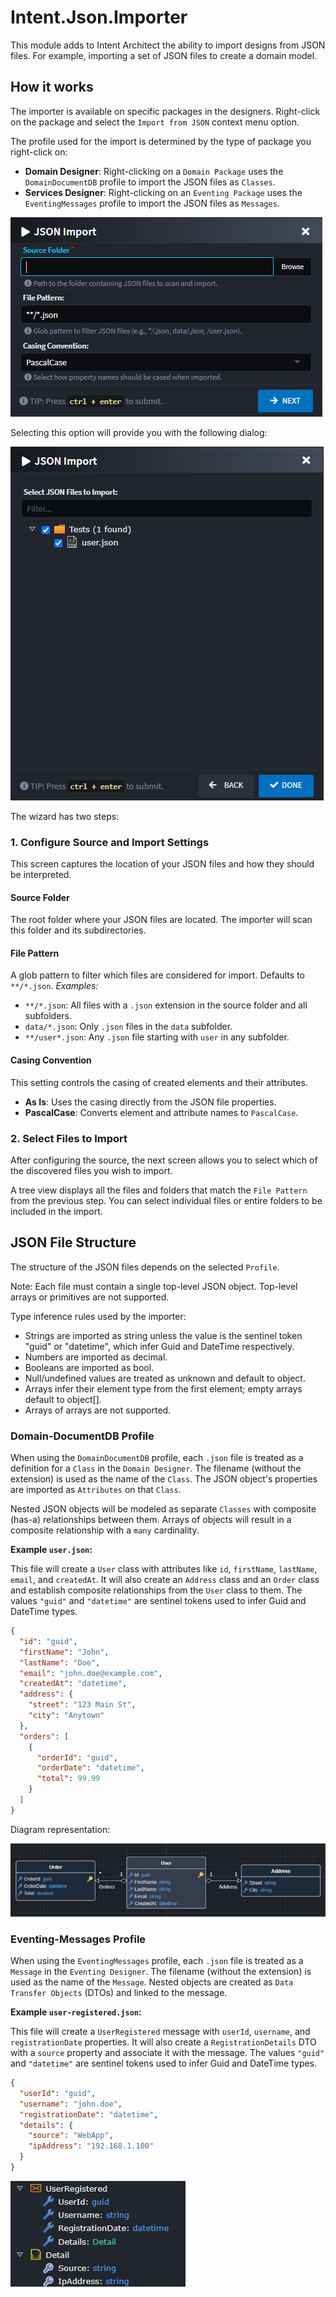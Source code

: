 # Intent.Json.Importer

This module adds to Intent Architect the ability to import designs from JSON files. For example, importing a set of JSON files to create a domain model.

## How it works

The importer is available on specific packages in the designers. Right-click on the package and select the `Import from JSON` context menu option.

The profile used for the import is determined by the type of package you right-click on:

- **Domain Designer**: Right-clicking on a `Domain Package` uses the `DomainDocumentDB` profile to import the JSON files as `Classes`.
- **Services Designer**: Right-clicking on an `Eventing Package` uses the `EventingMessages` profile to import the JSON files as `Messages`.

![JSON Import context menu item](images/json-import.png)

Selecting this option will provide you with the following dialog:

![JSON Import dialog](images/json-import-dialog.png)

The wizard has two steps:

### 1. Configure Source and Import Settings

This screen captures the location of your JSON files and how they should be interpreted.

#### Source Folder
The root folder where your JSON files are located. The importer will scan this folder and its subdirectories.

#### File Pattern
A glob pattern to filter which files are considered for import. Defaults to `**/*.json`.
*Examples:*
- `**/*.json`: All files with a `.json` extension in the source folder and all subfolders.
- `data/*.json`: Only `.json` files in the `data` subfolder.
- `**/user*.json`: Any `.json` file starting with `user` in any subfolder.

#### Casing Convention
This setting controls the casing of created elements and their attributes.

- **As Is**: Uses the casing directly from the JSON file properties.
- **PascalCase**: Converts element and attribute names to `PascalCase`.

### 2. Select Files to Import

After configuring the source, the next screen allows you to select which of the discovered files you wish to import.

A tree view displays all the files and folders that match the `File Pattern` from the previous step. You can select individual files or entire folders to be included in the import.

## JSON File Structure

The structure of the JSON files depends on the selected `Profile`.

Note: Each file must contain a single top-level JSON object. Top-level arrays or primitives are not supported.

Type inference rules used by the importer:
- Strings are imported as string unless the value is the sentinel token "guid" or "datetime", which infer Guid and DateTime respectively.
- Numbers are imported as decimal.
- Booleans are imported as bool.
- Null/undefined values are treated as unknown and default to object.
- Arrays infer their element type from the first element; empty arrays default to object[].
- Arrays of arrays are not supported.

### Domain-DocumentDB Profile

When using the `DomainDocumentDB` profile, each `.json` file is treated as a definition for a `Class` in the `Domain Designer`. The filename (without the extension) is used as the name of the `Class`. The JSON object's properties are imported as `Attributes` on that `Class`.

Nested JSON objects will be modeled as separate `Classes` with composite (has-a) relationships between them. Arrays of objects will result in a composite relationship with a `many` cardinality.

**Example `user.json`:**

This file will create a `User` class with attributes like `id`, `firstName`, `lastName`, `email`, and `createdAt`. It will also create an `Address` class and an `Order` class and establish composite relationships from the `User` class to them. The values `"guid"` and `"datetime"` are sentinel tokens used to infer Guid and DateTime types.

```json
{
  "id": "guid",
  "firstName": "John",
  "lastName": "Doe",
  "email": "john.doe@example.com",
  "createdAt": "datetime",
  "address": {
    "street": "123 Main St",
    "city": "Anytown"
  },
  "orders": [
    {
      "orderId": "guid",
      "orderDate": "datetime",
      "total": 99.99
    }
  ]
}
```

Diagram representation:

![Domain Entities](images/domain-entities.png)

### Eventing-Messages Profile

When using the `EventingMessages` profile, each `.json` file is treated as a `Message` in the `Eventing Designer`. The filename (without the extension) is used as the name of the `Message`. Nested objects are created as `Data Transfer Objects` (DTOs) and linked to the message.

**Example `user-registered.json`:**

This file will create a `UserRegistered` message with `userId`, `username`, and `registrationDate` properties. It will also create a `RegistrationDetails` DTO with a `source` property and associate it with the message. The values `"guid"` and `"datetime"` are sentinel tokens used to infer Guid and DateTime types.

```json
{
  "userId": "guid",
  "username": "john.doe",
  "registrationDate": "datetime",
  "details": {
    "source": "WebApp",
    "ipAddress": "192.168.1.100"
  }
}
```

![Eventing Message](images/eventing-message.png)